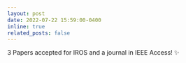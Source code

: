 ```yaml
--- 
layout: post 
date: 2022-07-22 15:59:00-0400 
inline: true 
related_posts: false 
--- 
```


3 Papers accepted for IROS and a journal in IEEE Access! :sparkles: 